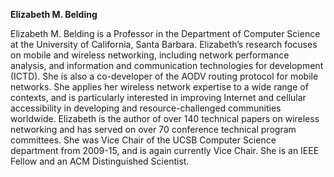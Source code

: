 **Elizabeth M. Belding**

Elizabeth M. Belding is a Professor in the Department of Computer Science at the University of California, Santa Barbara. Elizabeth’s research focuses on mobile and wireless networking, including network performance analysis, and information and communication technologies for development (ICTD). She is also a co-developer of the AODV routing protocol for mobile networks. She applies her wireless network expertise to a wide range of contexts, and is particularly interested in improving Internet and cellular accessibility in developing and resource-challenged communities worldwide. Elizabeth is the author of over 140 technical papers on wireless networking and has served on over 70 conference technical program committees. She was Vice Chair of the UCSB Computer Science department from 2009-15, and is again currently Vice Chair. She is an IEEE Fellow and an ACM Distinguished Scientist.

